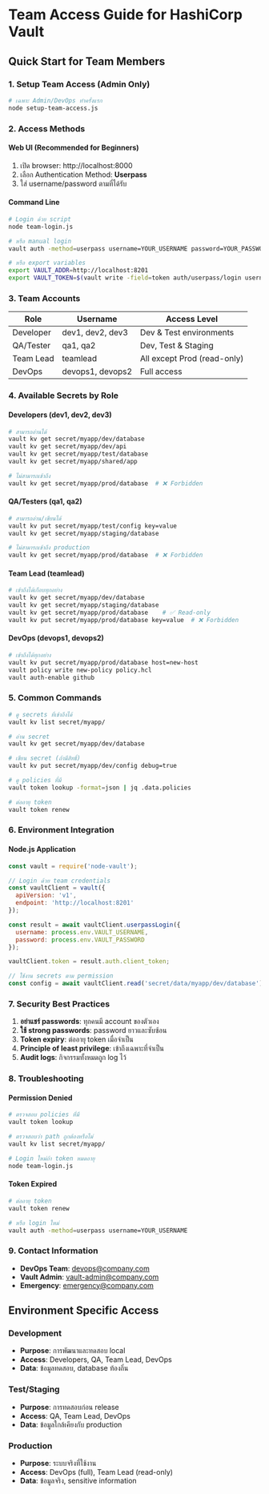 # Team Access Guide for HashiCorp Vault

## Quick Start for Team Members

### 1. Setup Team Access (Admin Only)
```bash
# เฉพาะ Admin/DevOps ทำครั้งแรก
node setup-team-access.js
```

### 2. Access Methods

#### Web UI (Recommended for Beginners)
1. เปิด browser: http://localhost:8000
2. เลือก Authentication Method: **Userpass**
3. ใส่ username/password ตามที่ได้รับ

#### Command Line
```bash
# Login ด้วย script
node team-login.js

# หรือ manual login
vault auth -method=userpass username=YOUR_USERNAME password=YOUR_PASSWORD

# หรือ export variables
export VAULT_ADDR=http://localhost:8201
export VAULT_TOKEN=$(vault write -field=token auth/userpass/login username=YOUR_USERNAME password=YOUR_PASSWORD)
```

### 3. Team Accounts

| Role | Username | Access Level |
|------|----------|-------------|
| Developer | dev1, dev2, dev3 | Dev & Test environments |
| QA/Tester | qa1, qa2 | Dev, Test & Staging |
| Team Lead | teamlead | All except Prod (read-only) |
| DevOps | devops1, devops2 | Full access |

### 4. Available Secrets by Role

#### Developers (dev1, dev2, dev3)
```bash
# สามารถอ่านได้
vault kv get secret/myapp/dev/database
vault kv get secret/myapp/dev/api
vault kv get secret/myapp/test/database
vault kv get secret/myapp/shared/app

# ไม่สามารถเข้าถึง
vault kv get secret/myapp/prod/database  # ❌ Forbidden
```

#### QA/Testers (qa1, qa2)
```bash
# สามารถอ่าน/เขียนได้
vault kv put secret/myapp/test/config key=value
vault kv get secret/myapp/staging/database

# ไม่สามารถเข้าถึง production
vault kv get secret/myapp/prod/database  # ❌ Forbidden
```

#### Team Lead (teamlead)
```bash
# เข้าถึงได้เกือบทุกอย่าง
vault kv get secret/myapp/dev/database
vault kv get secret/myapp/staging/database
vault kv get secret/myapp/prod/database    # ✅ Read-only
vault kv put secret/myapp/prod/database key=value  # ❌ Forbidden
```

#### DevOps (devops1, devops2)
```bash
# เข้าถึงได้ทุกอย่าง
vault kv put secret/myapp/prod/database host=new-host
vault policy write new-policy policy.hcl
vault auth-enable github
```

### 5. Common Commands

```bash
# ดู secrets ที่เข้าถึงได้
vault kv list secret/myapp/

# อ่าน secret
vault kv get secret/myapp/dev/database

# เขียน secret (ถ้ามีสิทธิ์)
vault kv put secret/myapp/dev/config debug=true

# ดู policies ที่มี
vault token lookup -format=json | jq .data.policies

# ต่ออายุ token
vault token renew
```

### 6. Environment Integration

#### Node.js Application
```javascript
const vault = require('node-vault');

// Login ด้วย team credentials
const vaultClient = vault({
  apiVersion: 'v1',
  endpoint: 'http://localhost:8201'
});

const result = await vaultClient.userpassLogin({
  username: process.env.VAULT_USERNAME,
  password: process.env.VAULT_PASSWORD
});

vaultClient.token = result.auth.client_token;

// ใช้งาน secrets ตาม permission
const config = await vaultClient.read('secret/data/myapp/dev/database');
```

### 7. Security Best Practices

1. **อย่าแชร์ passwords**: ทุกคนมี account ของตัวเอง
2. **ใช้ strong passwords**: password ยาวและซับซ้อน
3. **Token expiry**: ต่ออายุ token เมื่อจำเป็น
4. **Principle of least privilege**: เข้าถึงเฉพาะที่จำเป็น
5. **Audit logs**: กิจกรรมทั้งหมดถูก log ไว้

### 8. Troubleshooting

#### Permission Denied
```bash
# ตรวจสอบ policies ที่มี
vault token lookup

# ตรวจสอบว่า path ถูกต้องหรือไม่
vault kv list secret/myapp/

# Login ใหม่ถ้า token หมดอายุ
node team-login.js
```

#### Token Expired
```bash
# ต่ออายุ token
vault token renew

# หรือ login ใหม่
vault auth -method=userpass username=YOUR_USERNAME
```

### 9. Contact Information

- **DevOps Team**: devops@company.com
- **Vault Admin**: vault-admin@company.com
- **Emergency**: emergency@company.com

## Environment Specific Access

### Development
- **Purpose**: การพัฒนาและทดสอบ local
- **Access**: Developers, QA, Team Lead, DevOps
- **Data**: ข้อมูลทดสอบ, database ท้องถิ่น

### Test/Staging
- **Purpose**: การทดสอบก่อน release
- **Access**: QA, Team Lead, DevOps
- **Data**: ข้อมูลใกล้เคียงกับ production

### Production
- **Purpose**: ระบบจริงที่ใช้งาน
- **Access**: DevOps (full), Team Lead (read-only)
- **Data**: ข้อมูลจริง, sensitive information